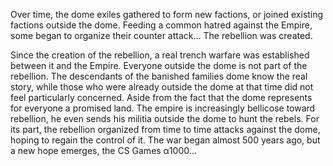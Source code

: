 Over time, the dome exiles gathered to form new factions, or joined existing factions outside the dome. Feeding a common hatred against the Empire, some began to organize their counter attack… The rebellion was created.

Since the creation of the rebellion, a real trench warfare was established between it and the Empire. Everyone outside the dome is not part of the rebellion. The descendants of the banished families dome know the real story, while those who were already outside the dome at that time did not feel particularly concerned. Aside from the fact that the dome represents for everyone a promised land. The empire is increasingly bellicose toward rebellion, he even sends his militia outside the dome to hunt the rebels. For its part, the rebellion organized from time to time attacks against the dome, hoping to regain the control of it. The war began almost 500 years ago, but a new hope emerges, the CS Games α1000…
